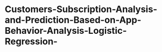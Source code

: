 # Customers-Subscription-Analysis-and-Prediction-Based-on-App-Behavior-Analysis-Logistic-Regression-